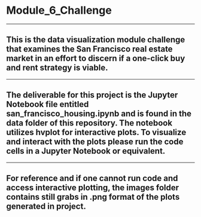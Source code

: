 # Module_6_Challenge
***
## This is the data visualization module challenge that examines the San Francisco real estate market in an effort to discern if a one-click buy and rent strategy is viable.
***
## The deliverable for this project is the Jupyter Notebook file entitled san_francisco_housing.ipynb and is found in the data folder of this repository. The notebook utilizes hvplot for interactive plots.  To visualize and interact with the plots please run the code cells in a Jupyter Notebook or equivalent.  
***
## For reference and if one cannot run code and access interactive plotting, the images folder contains still grabs in .png format of the plots generated in project.
